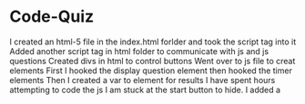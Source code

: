 # Code-Quiz
I created an html-5 file in the index.html forlder and took the script tag into it
Added another script tag in html folder to communicate with js and js questions
Created divs in html to control buttons
Went over to js file to creat elements
First I hooked the display question element then hooked the timer elements 
Then I created a var to element for results
I have spent hours attempting to code the js I am stuck at the start button to hide. 
I added a 
